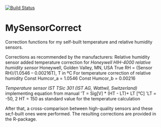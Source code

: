 [![Build Status](https://travis-ci.org/MarkusLoew/MySensorCorrect.svg?branch=master)](https://travis-ci.org/MarkusLoew/MySensorCorrect)

# MySensorCorrect
Correction functions for my self-built temperature and relative humidity sensors.

Corrections as recommended by the manufacturers:
Relative humidity sensor
added temperature correction for _Honeywell HIH-4000 relative humidity sensor_
Honeywell, Golden Valley, MN, USA
True RH = (Sensor RH)/(1.0546 – 0.00216T), T in ºC
For temperature correction of relative humidity
Const Humcor_a = 1.0546
Const Humcor_b = 0.00216

_Temperature sensor IST TSic 301 (IST AG, Wattwil, Switzerland)_
implementing equation from manual
'T = Sig[V] * (HT - LT)+ LT [°C]
'LT = -50, 2 HT = 150 as standard value for the temperature calculation

After that, a cross-comparison between high-quality sensors and these se;f-built ones were performed. The resulting corrections are provided in the R-package.
